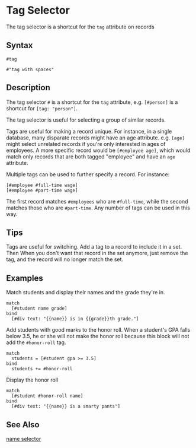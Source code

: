 # Tag Selector

The tag selector is a shortcut for the `tag` attribute on records

## Syntax

```
#tag

#"tag with spaces"
```

## Description

The tag selector `#` is a shortcut for the `tag` attribute, e.g. `[#person]` is a shortcut for `[tag: "person"]`. 

The tag selector is useful for selecting a group of similar records. 

Tags are useful for making a record unique. For instance, in a single database, many disparate records might have an age attribute. e.g. `[age]` might select unrelated records if you're only interested in ages of employees. A more specific record would be `[#employee age]`, which would match only records that are both tagged "employee" and have an `age` attribute.

Multiple tags can be used to further specify a record. For instance:

```
[#employee #full-time wage]
[#employee #part-time wage]
``` 

The first record matches `#employees` who are `#full-time`, while the second matches those who are `#part-time`. Any number of tags can be used in this way.

## Tips

Tags are useful for switching. Add a tag to a record to include it in a set. Then When you don't want that record in the set anymore, just remove the tag, and the record will no longer match the set. 

## Examples

Match students and display their names and the grade they're in.

```
match
  [#student name grade]
bind
  [#div text: "{{name}} is in {{grade}}th grade."]
```

Add students with good marks to the honor roll. When a student's GPA falls below 3.5, he or she will not make the honor roll because this block will not add the `#honor-roll` tag.

```
match
  students = [#student gpa >= 3.5]
bind
  students += #honor-roll
```

Display the honor roll 

```
match
  [#student #honor-roll name]
bind
  [#div text: "{{name}} is a smarty pants"]
```

## See Also

[name selector](names.md)